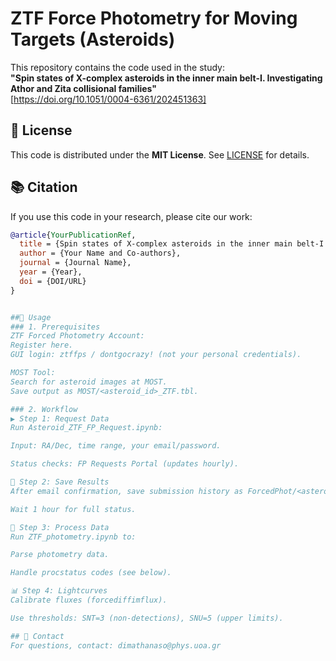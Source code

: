 # ZTF Force Photometry for Moving Targets (Asteroids)

This repository contains the code used in the study:  
**"Spin states of X-complex asteroids in the inner main belt-I. Investigating Athor and Zita collisional families"**  
[https://doi.org/10.1051/0004-6361/202451363]

## 📜 License
This code is distributed under the **MIT License**. See [LICENSE](LICENSE) for details.

## 📚 Citation
If you use this code in your research, please cite our work:

```bibtex
@article{YourPublicationRef,
  title = {Spin states of X-complex asteroids in the inner main belt-I. Investigating Athor and Zita collisional families},
  author = {Your Name and Co-authors},
  journal = {Journal Name},
  year = {Year},
  doi = {DOI/URL}
}


##🚀 Usage
### 1. Prerequisites
ZTF Forced Photometry Account:
Register here.
GUI login: ztffps / dontgocrazy! (not your personal credentials).

MOST Tool:
Search for asteroid images at MOST.
Save output as MOST/<asteroid_id>_ZTF.tbl.

### 2. Workflow
▶️ Step 1: Request Data
Run Asteroid_ZTF_FP_Request.ipynb:

Input: RA/Dec, time range, your email/password.

Status checks: FP Requests Portal (updates hourly).

💾 Step 2: Save Results
After email confirmation, save submission history as ForcedPhot/<asteroid_id>_ZTF_FP.txt.

Wait 1 hour for full status.

🔧 Step 3: Process Data
Run ZTF_photometry.ipynb to:

Parse photometry data.

Handle procstatus codes (see below).

📊 Step 4: Lightcurves
Calibrate fluxes (forcediffimflux).

Use thresholds: SNT=3 (non-detections), SNU=5 (upper limits).

## 📧 Contact
For questions, contact: dimathanaso@phys.uoa.gr

